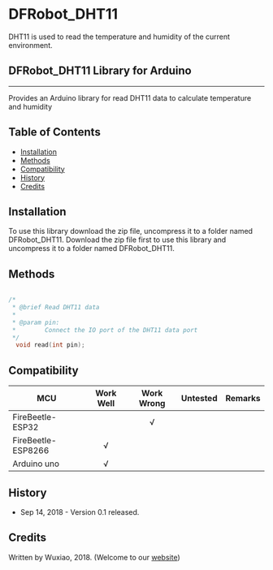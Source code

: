 # DFRobot_DHT11

DHT11 is used to read the temperature and humidity of the current environment.

## DFRobot_DHT11 Library for Arduino
---------------------------------------------------------
Provides an Arduino library for read DHT11 data to calculate temperature and humidity

## Table of Contents

* [Installation](#installation)
* [Methods](#methods)
* [Compatibility](#compatibility)
* [History](#history)
* [Credits](#credits)

<snippet>
<content>

## Installation

To use this library download the zip file, uncompress it to a folder named DFRobot_DHT11. 
Download the zip file first to use this library and uncompress it to a folder named DFRobot_DHT11. 

## Methods

```C++

/*
 * @brief Read DHT11 data
 *
 * @param pin:
 *        Connect the IO port of the DHT11 data port
 */
  void read(int pin); 
```
## Compatibility

MCU                | Work Well | Work Wrong | Untested  | Remarks
------------------ | :----------: | :----------: | :---------: | -----
FireBeetle-ESP32  |             |       √     |            | 
FireBeetle-ESP8266  |      √       |             |            | 
Arduino uno |       √      |             |            | 

## History

- Sep 14, 2018 - Version 0.1 released.

## Credits

Written by Wuxiao, 2018. (Welcome to our [website](https://www.dfrobot.com/))
